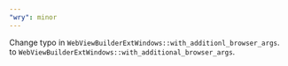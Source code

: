 ```yaml
---
"wry": minor
---
```


Change typo in `WebViewBuilderExtWindows::with_additionl_browser_args`. to `WebViewBuilderExtWindows::with_additional_browser_args`.
